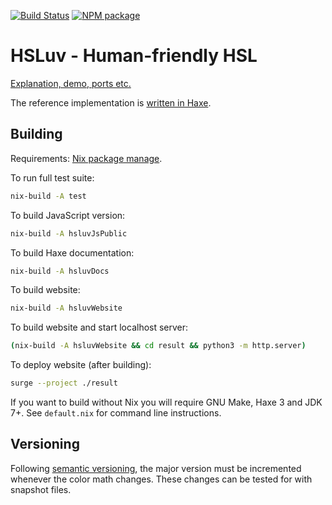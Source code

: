 [![Build Status](https://travis-ci.org/husl-colors/husl.svg?branch=master)](https://travis-ci.org/husl-colors/husl)
[![NPM package](https://img.shields.io/npm/v/husl.svg)](https://www.npmjs.com/package/husl)

# HSLuv - Human-friendly HSL

[Explanation, demo, ports etc.](http://www.hsluv.org)

The reference implementation is [written in Haxe](https://github.com/husl-colors/husl/tree/master/haxe).

## Building

Requirements: [Nix package manage](http://nixos.org/nix/).

To run full test suite:

```sh
nix-build -A test
```

To build JavaScript version:

```sh
nix-build -A hsluvJsPublic
```

To build Haxe documentation:

```sh
nix-build -A hsluvDocs
```

To build website:

```sh
nix-build -A hsluvWebsite
```

To build website and start localhost server:

```sh
(nix-build -A hsluvWebsite && cd result && python3 -m http.server)
```

To deploy website (after building):

```sh
surge --project ./result
```

If you want to build without Nix you will require GNU Make, Haxe 3 and JDK 7+.
See `default.nix` for command line instructions.

## Versioning

Following [semantic versioning](http://semver.org/), the major version must be incremented 
whenever the color math changes. These changes can be tested for with snapshot files.

